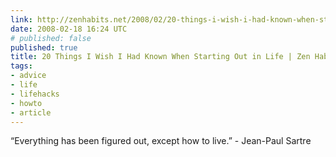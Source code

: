 ```yaml
---
link: http://zenhabits.net/2008/02/20-things-i-wish-i-had-known-when-starting-out-in-life/
date: 2008-02-18 16:24 UTC
# published: false
published: true
title: 20 Things I Wish I Had Known When Starting Out in Life | Zen Habits
tags:
- advice
- life
- lifehacks
- howto
- article
---
```


“Everything has been figured out, except how to live.” - Jean-Paul Sartre
